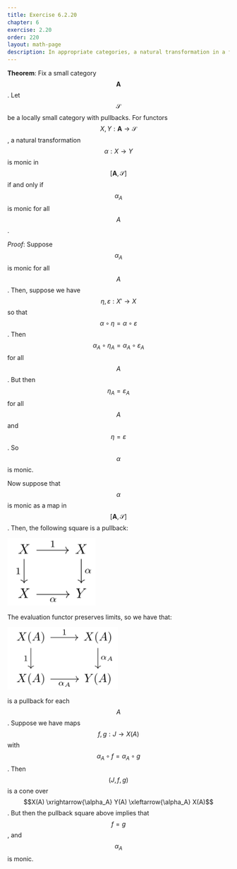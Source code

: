 ```yaml
---
title: Exercise 6.2.20
chapter: 6
exercise: 2.20
order: 220
layout: math-page
description: In appropriate categories, a natural transformation in a functor category is monic precisely when each component is monic
---
```



**Theorem**:
Fix a small category $$\mathbf{A}$$.
Let $$\mathscr{S}$$ be a locally small category with pullbacks.
For functors $$X, Y: \mathbf{A} \rightarrow \mathscr{S}$$, a natural transformation $$\alpha : X \rightarrow Y$$ is monic in $$[\mathbf{A}, \mathscr{S}]$$ if and only if $$\alpha_A$$ is monic for all $$A$$.


*Proof*:
Suppose $$\alpha_A$$ is monic for all $$A$$.
Then, suppose we have $$\eta, \varepsilon : X' \rightarrow X$$ so that $$\alpha \circ \eta = \alpha \circ \varepsilon$$.
Then $$\alpha_A \circ \eta_A = \alpha_A \circ \varepsilon_A$$ for all $$A$$.
But then $$\eta_A = \varepsilon_A$$ for all $$A$$ and $$\eta = \varepsilon$$.
So $$\alpha$$ is monic.

Now suppose that $$\alpha$$ is monic as a map in $$[\mathbf{A}, \mathscr{S}]$$.
Then, the following square is a pullback:

<div class="math-figure"><img src="/img/math_solutions/leinster/e6-2-20_1.svg" width="200"/></div>

The evaluation functor preserves limits, so we have that:

<div class="math-figure"><img src="/img/math_solutions/leinster/e6-2-20_2.svg" width="250"/></div>

is a pullback for each $$A$$.
Suppose we have maps $$f, g: J \rightarrow X(A)$$ with $$\alpha_A \circ f = \alpha_A \circ g$$.
Then $$(J, f, g)$$ is a cone over $$X(A) \xrightarrow{\alpha_A} Y(A) \xleftarrow{\alpha_A} X(A)$$.
But then the pullback square above implies that $$f = g$$, and $$\alpha_A$$ is monic.

